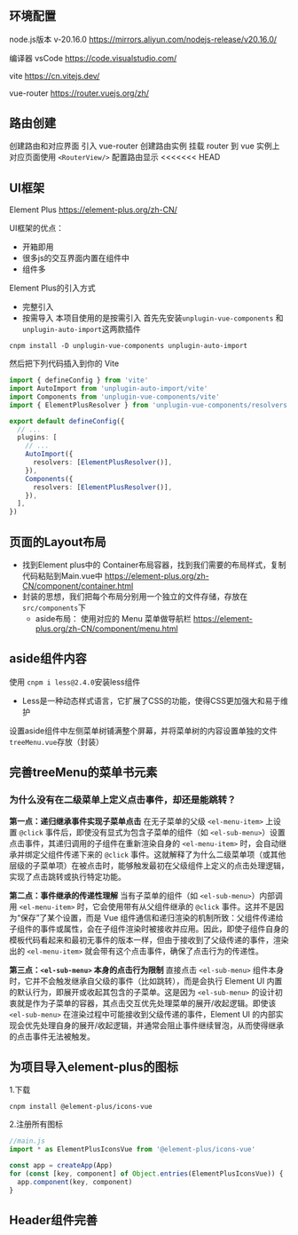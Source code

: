 #

## 环境配置

node.js版本 v-20.16.0
<https://mirrors.aliyun.com/nodejs-release/v20.16.0/>

编译器 vsCode
<https://code.visualstudio.com/>

vite
<https://cn.vitejs.dev/>

vue-router
<https://router.vuejs.org/zh/>

## 路由创建

创建路由和对应界面
引入 vue-router 创建路由实例
挂载 router 到 vue 实例上
对应页面使用 `<RouterView/>` 配置路由显示
<<<<<<< HEAD

## UI框架

Element Plus
<https://element-plus.org/zh-CN/>

UI框架的优点：

- 开箱即用
- 很多js的交互界面内置在组件中
- 组件多

Element Plus的引入方式

- 完整引入
- 按需导入
本项目使用的是按需引入
首先先安装`unplugin-vue-components` 和 `unplugin-auto-import`这两款插件

```shell
cnpm install -D unplugin-vue-components unplugin-auto-import
```

然后把下列代码插入到你的 Vite

```vite.config.ts
import { defineConfig } from 'vite'
import AutoImport from 'unplugin-auto-import/vite'
import Components from 'unplugin-vue-components/vite'
import { ElementPlusResolver } from 'unplugin-vue-components/resolvers'

export default defineConfig({
  // ...
  plugins: [
    // ...
    AutoImport({
      resolvers: [ElementPlusResolver()],
    }),
    Components({
      resolvers: [ElementPlusResolver()],
    }),
  ],
})
```

## 页面的Layout布局

- 找到Element plus中的 Container布局容器，找到我们需要的布局样式，复制代码粘贴到Main.vue中
<https://element-plus.org/zh-CN/component/container.html>
- 封装的思想，我们把每个布局分别用一个独立的文件存储，存放在`src/components`下
  - aside布局：
使用对应的 Menu 菜单做导航栏
<https://element-plus.org/zh-CN/component/menu.html>

## aside组件内容

使用 `cnpm i less@2.4.0`安装less组件

- Less是一种动态样式语言，它扩展了CSS的功能，使得CSS更加强大和易于维护

设置aside组件中左侧菜单树铺满整个屏幕，并将菜单树的内容设置单独的文件`treeMenu.vue`存放（封装）

## 完善treeMenu的菜单书元素

### 为什么没有在二级菜单上定义点击事件，却还是能跳转？

**第一点：递归继承事件实现子菜单点击**
在无子菜单的父级 `<el-menu-item>` 上设置 `@click` 事件后，即使没有显式为包含子菜单的组件（如 `<el-sub-menu>`）设置点击事件，其递归调用的子组件在重新渲染自身的 `<el-menu-item>` 时，会自动继承并绑定父组件传递下来的 `@click` 事件。这就解释了为什么二级菜单项（或其他层级的子菜单项）在被点击时，能够触发最初在父级组件上定义的点击处理逻辑，实现了点击跳转或执行特定功能。

**第二点：事件继承的传递性理解**
当有子菜单的组件（如 `<el-sub-menu>`）内部调用 `<el-menu-item>` 时，它会使用带有从父组件继承的 `@click` 事件。这并不是因为“保存”了某个设置，而是 Vue 组件通信和递归渲染的机制所致：父组件传递给子组件的事件或属性，会在子组件渲染时被接收并应用。因此，即使子组件自身的模板代码看起来和最初无事件的版本一样，但由于接收到了父级传递的事件，渲染出的 `<el-menu-item>` 就会带有这个点击事件，确保了点击行为的传递性。

**第三点：`<el-sub-menu>` 本身的点击行为限制**
直接点击 `<el-sub-menu>` 组件本身时，它并不会触发继承自父级的事件（比如跳转），而是会执行 Element UI 内置的默认行为，即展开或收起其包含的子菜单。这是因为 `<el-sub-menu>` 的设计初衷就是作为子菜单的容器，其点击交互优先处理菜单的展开/收起逻辑。即使该 `<el-sub-menu>` 在渲染过程中可能接收到父级传递的事件，Element UI 的内部实现会优先处理自身的展开/收起逻辑，并通常会阻止事件继续冒泡，从而使得继承的点击事件无法被触发。

## 为项目导入element-plus的图标

1.下载

`cnpm install @element-plus/icons-vue`

2.注册所有图标

```js
//main.js
import * as ElementPlusIconsVue from '@element-plus/icons-vue'

const app = createApp(App)
for (const [key, component] of Object.entries(ElementPlusIconsVue)) {
  app.component(key, component)
}
```

## Header组件完善
